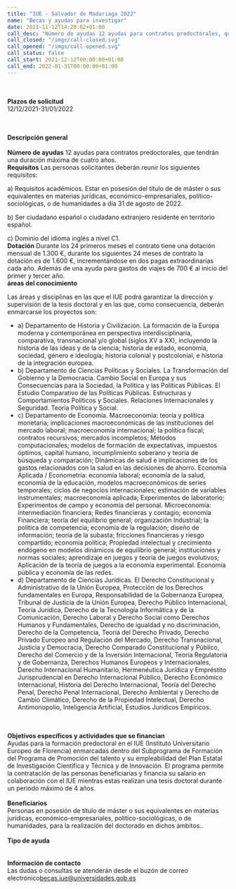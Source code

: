 ```yaml
---
title: "IUE - Salvador de Madariaga 2022"
name: "Becas y ayudas para investigar"
date: 2021-11-12T14:20:02+01:00
call_desc: "Número de ayudas 12 ayudas para contratos predoctorales, que tendrán una duración máxima ..."
call_closed: "/imgs/call-closed.svg"
call_opened: "/imgs/call-opened.svg"
call_status: false
call_start: 2021-12-12T00:00:00+01:00
call_end: 2022-01-31T00:00:00+01:00
---
```

<br><br><b>Plazos de solicitud</b><br>
12/12/2021-31/01/2022       

<br><br><b>Descripción general</b><br>
<br><strong>Número de ayudas</strong>
12 ayudas para contratos predoctorales, que tendrán una duración máxima de cuatro años.
<br><strong>Requisitos</strong>
Las personas solicitantes deberán reunir los siguientes requisitos:
<p class="ta-justify">a) Requisitos académicos. Estar en posesión del título de de máster o sus equivalentes en materias jurídicas, económico-empresariales, político-sociológicas, o de humanidades a día 31 de agosto de 2022.
<p class="ta-justify">b) Ser ciudadano español o ciudadano extranjero residente en territorio español.
<p class="ta-justify">c) Dominio del idioma inglés a nivel C1.
<br><strong>Dotación</strong>
Durante los 24 primeros meses el contrato tiene una dotación mensual de 1.300 &euro;, durante los siguientes 24 meses de contrato la dotación es de 1.600 &euro;, incrementándose en dos pagas extraordinarias cada año. Además de una ayuda para gastos de viajes de 700 &euro; al inicio del primer y tercer año.
<br><strong>áreas del conocimiento</strong>
<p class="ta-justify">Las áreas y disciplinas en las que el IUE podrá garantizar la dirección y supervisión de la tesis doctoral y en las que, como consecuencia, deberán enmarcarse los proyectos son:
<ul>
<li>a) Departamento de Historia y Civilización. La formación de la Europa moderna y contemporánea en perspectiva interdisciplinaria, comparativa, transnacional y/o global (siglos XV a XX), incluyendo la historia de las ideas y de la ciencia; historia de estado, economía, sociedad, género e ideología; historia colonial y postcolonial, e historia de la integración europea.
<li>b) Departamento de Ciencias Políticas y Sociales. La Transformación del Gobierno y la Democracia. Cambio Social en Europa y sus Consecuencias para la Sociedad, la Política y las Políticas Públicas. El Estudio Comparativo de las Políticas Públicas. Estructuras y Comportamientos Políticos y Sociales. Relaciones Internacionales y Seguridad. Teoría Política y Social.
<li>c) Departamento de Economía. Macroeconomía: teoría y política monetaria; implicaciones macroeconómicas de las instituciones del mercado laboral; macroeconomía internacional; la política fiscal; contratos recursivos; mercados incompletos; Métodos computacionales; modelos de formación de expectativas, impuestos óptimos, capital humano, incumplimiento soberano y teoría de búsqueda y comparación; Dinámicas de salud e implicaciones de los gastos relacionados con la salud en las decisiones de ahorro. Economía Aplicada / Econometría: economía laboral; economía de la salud, economía de la educación, modelos macroeconómicos de series temporales; ciclos de negocios internacionales; estimación de variables instrumentales; macroeconomía aplicada; Experimentos de laboratorio; Experimentos de campo y economía del personal. Microeconomía: intermediación financiera; Redes financieras y contagio; economía Financiera; teoría del equilibrio general; organización Industrial; la política de competencia; economía de la regulación; diseño de información; teoría de la subasta; fricciones financieras y riesgo compartido; economía política; Propiedad intelectual y crecimiento endógeno en modelos dinámicos de equilibrio general; instituciones y normas sociales; aprendizaje en juegos y teoría de juegos evolutivos; Aplicación de la teoría de juegos a la economía experimental. Economía pública y economía de las redes.
<li>d) Departamento de Ciencias Jurídicas. El Derecho Constitucional y Administrativo de la Unión Europea, Protección de los Derechos fundamentales en Europa, Responsabilidad de la Gobernanza Europea, Tribunal de Justicia de la Unión Europea, Derecho Público Internacional, Teoría Jurídica, Derecho de la Tecnología Informática y de la Comunicación, Derecho Laboral y Derecho Social como Derechos Humanos y Fundamentales, Derecho de igualdad y no discriminación, Derecho de la Competencia, Teoría del Derecho Privado, Derecho Privado Europeo and Regulación del Mercado, Derecho Transnacional, Justicia y Democracia, Derecho Comparado Constitucional y Público, Derecho del Comercio y de la Inversión Internacional, Teoría Regulatoria y de Gobernanza, Derechos Humanos Europeos y Internacionales, Derecho Internacional Humanitario, Hermenéutica Jurídica y Empréstito Jurisprudencial en Derecho Internacional Público, Derecho Económico Internacional, Historia del Derecho Internacional, Teoría del Derecho Penal, Derecho Penal Internacional, Derecho Ambiental y Derecho de Cambio Climático, Derecho de la Propiedad Intelectual, Derecho Antimonopolio, Inteligencia Artificial, Estudios Jurídicos Empíricos.
</ul>
<br><br><b>Objetivos específicos y actividades que se financian</b><br>
<span>Ayudas para la formación predoctoral en el IUE (Instituto Universitario Europeo de Florencia) enmarcadas dentro del Subprograma de Formación del Programa de Promoción del talento y su empleabilidad del Plan Estatal de Investigación Científica y Técnica y de Innovación. El programa permite la contratación de las personas beneficiarias y financia su salario en colaboración con el IUE mientras estas realizan una tesis doctoral durante un periodo máximo de 4 años.</span>
<br><br><b>Beneficiarios</b><br> 
Personas en posesión de título de máster o sus equivalentes en materias jurídicas, económico-empresariales, político-sociológicas, o de humanidades, para la realización del doctorado en dichos ámbitos..
<br><br><b>Tipo de ayuda</b><br> 
<br><br><b>Información de contacto</b><br> 
Las dudas o consultas se atenderán desde el buzón de correo electrónico<a href="becas.iue@universidades.gob.es">becas.iue@universidades.gob.es</a>